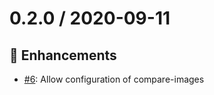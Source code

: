 # 0.2.0 / 2020-09-11

## :tada: Enhancements

- [#6](https://github.com/moshensky/pdf-visual-diff/pull/6): Allow configuration of compare-images